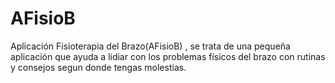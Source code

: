 # AFisioB
Aplicación Fisioterapia del Brazo(AFisioB) , se trata de una pequeña aplicación que ayuda a lidiar con los problemas físicos del brazo con rutinas y consejos segun donde tengas molestias.
